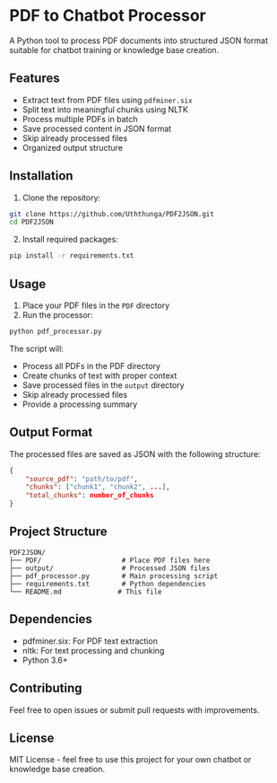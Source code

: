 # PDF to Chatbot Processor

A Python tool to process PDF documents into structured JSON format suitable for chatbot training or knowledge base creation.

## Features

- Extract text from PDF files using `pdfminer.six`
- Split text into meaningful chunks using NLTK
- Process multiple PDFs in batch
- Save processed content in JSON format
- Skip already processed files
- Organized output structure

## Installation

1. Clone the repository:
```bash
git clone https://github.com/Uththunga/PDF2JSON.git
cd PDF2JSON
```

2. Install required packages:
```bash
pip install -r requirements.txt
```

## Usage

1. Place your PDF files in the `PDF` directory
2. Run the processor:
```bash
python pdf_processor.py
```

The script will:
- Process all PDFs in the PDF directory
- Create chunks of text with proper context
- Save processed files in the `output` directory
- Skip already processed files
- Provide a processing summary

## Output Format

The processed files are saved as JSON with the following structure:
```json
{
    "source_pdf": "path/to/pdf",
    "chunks": ["chunk1", "chunk2", ...],
    "total_chunks": number_of_chunks
}
```

## Project Structure

```
PDF2JSON/
├── PDF/                    # Place PDF files here
├── output/                 # Processed JSON files
├── pdf_processor.py        # Main processing script
├── requirements.txt        # Python dependencies
└── README.md              # This file
```

## Dependencies

- pdfminer.six: For PDF text extraction
- nltk: For text processing and chunking
- Python 3.6+

## Contributing

Feel free to open issues or submit pull requests with improvements.

## License

MIT License - feel free to use this project for your own chatbot or knowledge base creation.
